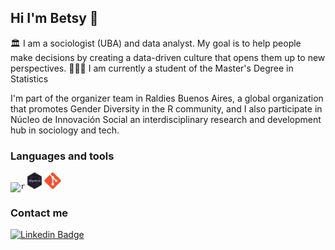 ## Hi I'm Betsy 👋

🏛️ I am a sociologist (UBA) and data analyst. My goal is to help people make decisions by creating a data-driven culture that opens them up to new perspectives.
👩🏻‍🎓 I am currently a student of the Master's Degree in Statistics

I'm part of the organizer team in Raldies Buenos Aires, a global organization that promotes Gender Diversity in the R community, and I also participate in Núcleo de Innovación Social an interdisciplinary research and development hub in sociology and tech.

### Languages and tools
<code><img height="27" src="https://upload.wikimedia.org/wikipedia/commons/thumb/1/1b/R_logo.svg/1200px-R_logo.svg.png" alt="r"></code>
<code><img height="27" src="https://raw.githubusercontent.com/rstudio/hex-stickers/master/PNG/tidyverse.png" alt="tidyverse"></code>
<code><img height="27" src="https://raw.githubusercontent.com/devicons/devicon/master/icons/git/git-original.svg" alt="git"></code>

### Contact me 
[![Linkedin Badge](https://img.shields.io/badge/LinkedIn-0077B5?style=for-the-badge&logo=linkedin&logoColor=white)](https://www.linkedin.com/in/betsabe1984/)
